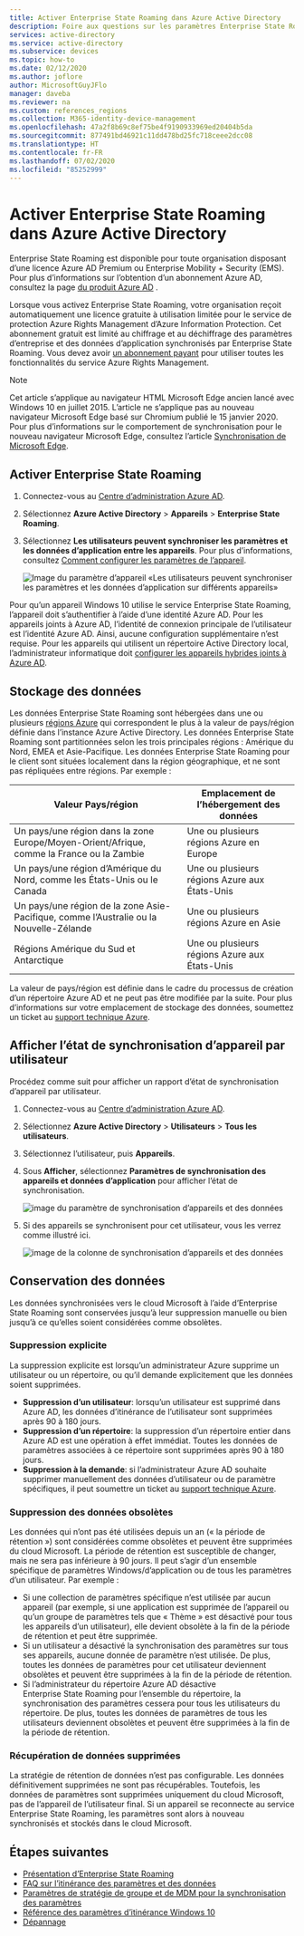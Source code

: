 ```yaml
---
title: Activer Enterprise State Roaming dans Azure Active Directory
description: Foire aux questions sur les paramètres Enterprise State Roaming sur les appareils Windows.
services: active-directory
ms.service: active-directory
ms.subservice: devices
ms.topic: how-to
ms.date: 02/12/2020
ms.author: joflore
author: MicrosoftGuyJFlo
manager: daveba
ms.reviewer: na
ms.custom: references_regions
ms.collection: M365-identity-device-management
ms.openlocfilehash: 47a2f8b69c8ef75be4f9190933969ed20404b5da
ms.sourcegitcommit: 877491bd46921c11dd478bd25fc718ceee2dcc08
ms.translationtype: HT
ms.contentlocale: fr-FR
ms.lasthandoff: 07/02/2020
ms.locfileid: "85252999"
---
```

# <a name="enable-enterprise-state-roaming-in-azure-active-directory"></a>Activer Enterprise State Roaming dans Azure Active Directory

Enterprise State Roaming est disponible pour toute organisation disposant d’une licence Azure AD Premium ou Enterprise Mobility + Security (EMS). Pour plus d’informations sur l’obtention d’un abonnement Azure AD, consultez la page [du produit Azure AD](https://azure.microsoft.com/services/active-directory) .

Lorsque vous activez Enterprise State Roaming, votre organisation reçoit automatiquement une licence gratuite à utilisation limitée pour le service de protection Azure Rights Management d’Azure Information Protection. Cet abonnement gratuit est limité au chiffrage et au déchiffrage des paramètres d’entreprise et des données d’application synchronisés par Enterprise State Roaming. Vous devez avoir [un abonnement payant](https://azure.microsoft.com/pricing/details/information-protection/) pour utiliser toutes les fonctionnalités du service Azure Rights Management.

> [!NOTE]
> Cet article s’applique au navigateur HTML Microsoft Edge ancien lancé avec Windows 10 en juillet 2015. L’article ne s’applique pas au nouveau navigateur Microsoft Edge basé sur Chromium publié le 15 janvier 2020. Pour plus d’informations sur le comportement de synchronisation pour le nouveau navigateur Microsoft Edge, consultez l’article [Synchronisation de Microsoft Edge](/deployedge/microsoft-edge-enterprise-sync).

## <a name="to-enable-enterprise-state-roaming"></a>Activer Enterprise State Roaming

1. Connectez-vous au [Centre d’administration Azure AD](https://aad.portal.azure.com/).
1. Sélectionnez **Azure Active Directory** &gt; **Appareils** &gt; **Enterprise State Roaming**.
1. Sélectionnez **Les utilisateurs peuvent synchroniser les paramètres et les données d’application entre les appareils**. Pour plus d’informations, consultez [Comment configurer les paramètres de l’appareil](/azure/active-directory/device-management-azure-portal).
  
   ![Image du paramètre d’appareil «Les utilisateurs peuvent synchroniser les paramètres et les données d’application sur différents appareils»](./media/enterprise-state-roaming-enable/device-settings.png)
  
Pour qu’un appareil Windows 10 utilise le service Enterprise State Roaming, l’appareil doit s’authentifier à l’aide d’une identité Azure AD. Pour les appareils joints à Azure AD, l’identité de connexion principale de l’utilisateur est l’identité Azure AD. Ainsi, aucune configuration supplémentaire n’est requise. Pour les appareils qui utilisent un répertoire Active Directory local, l’administrateur informatique doit [configurer les appareils hybrides joints à Azure AD](hybrid-azuread-join-manual-steps.md). 

## <a name="data-storage"></a>Stockage des données

Les données Enterprise State Roaming sont hébergées dans une ou plusieurs [régions Azure](https://azure.microsoft.com/regions/) qui correspondent le plus à la valeur de pays/région définie dans l’instance Azure Active Directory. Les données Enterprise State Roaming sont partitionnées selon les trois principales régions : Amérique du Nord, EMEA et Asie-Pacifique. Les données Enterprise State Roaming pour le client sont situées localement dans la région géographique, et ne sont pas répliquées entre régions.  Par exemple :

| Valeur Pays/région | Emplacement de l’hébergement des données |
| -------------------- | ------------------------ |
| Un pays/une région dans la zone Europe/Moyen-Orient/Afrique, comme la France ou la Zambie | Une ou plusieurs régions Azure en Europe |
| Un pays/une région d’Amérique du Nord, comme les États-Unis ou le Canada | Une ou plusieurs régions Azure aux États-Unis |
| Un pays/une région de la zone Asie-Pacifique, comme l’Australie ou la Nouvelle-Zélande | Une ou plusieurs régions Azure en Asie |
| Régions Amérique du Sud et Antarctique | Une ou plusieurs régions Azure aux États-Unis |

La valeur de pays/région est définie dans le cadre du processus de création d’un répertoire Azure AD et ne peut pas être modifiée par la suite. Pour plus d’informations sur votre emplacement de stockage des données, soumettez un ticket au [support technique Azure](https://azure.microsoft.com/support/options/).

## <a name="view-per-user-device-sync-status"></a>Afficher l’état de synchronisation d’appareil par utilisateur

Procédez comme suit pour afficher un rapport d’état de synchronisation d’appareil par utilisateur.

1. Connectez-vous au [Centre d’administration Azure AD](https://aad.portal.azure.com/).
1. Sélectionnez **Azure Active Directory** &gt; **Utilisateurs** &gt; **Tous les utilisateurs**.
1. Sélectionnez l’utilisateur, puis **Appareils**.
1. Sous **Afficher**, sélectionnez **Paramètres de synchronisation des appareils et données d’application** pour afficher l’état de synchronisation.
  
   ![image du paramètre de synchronisation d’appareils et des données](./media/enterprise-state-roaming-enable/sync-status.png)
  
1. Si des appareils se synchronisent pour cet utilisateur, vous les verrez comme illustré ici.
  
   ![image de la colonne de synchronisation d’appareils et des données](./media/enterprise-state-roaming-enable/device-status-row.png)

## <a name="data-retention"></a>Conservation des données

Les données synchronisées vers le cloud Microsoft à l’aide d’Enterprise State Roaming sont conservées jusqu’à leur suppression manuelle ou bien jusqu’à ce qu’elles soient considérées comme obsolètes. 

### <a name="explicit-deletion"></a>Suppression explicite

La suppression explicite est lorsqu’un administrateur Azure supprime un utilisateur ou un répertoire, ou qu’il demande explicitement que les données soient supprimées.

* **Suppression d’un utilisateur**: lorsqu’un utilisateur est supprimé dans Azure AD, les données d’itinérance de l’utilisateur sont supprimées après 90 à 180 jours. 
* **Suppression d’un répertoire**: la suppression d’un répertoire entier dans Azure AD est une opération à effet immédiat. Toutes les données de paramètres associées à ce répertoire sont supprimées après 90 à 180 jours. 
* **Suppression à la demande**: si l’administrateur Azure AD souhaite supprimer manuellement des données d’utilisateur ou de paramètre spécifiques, il peut soumettre un ticket au [support technique Azure](https://azure.microsoft.com/support/). 

### <a name="stale-data-deletion"></a>Suppression des données obsolètes

Les données qui n’ont pas été utilisées depuis un an (« la période de rétention ») sont considérées comme obsolètes et peuvent être supprimées du cloud Microsoft. La période de rétention est susceptible de changer, mais ne sera pas inférieure à 90 jours. Il peut s’agir d’un ensemble spécifique de paramètres Windows/d’application ou de tous les paramètres d’un utilisateur. Par exemple :

* Si une collection de paramètres spécifique n’est utilisée par aucun appareil (par exemple, si une application est supprimée de l’appareil ou qu’un groupe de paramètres tels que « Thème » est désactivé pour tous les appareils d’un utilisateur), elle devient obsolète à la fin de la période de rétention et peut être supprimée. 
* Si un utilisateur a désactivé la synchronisation des paramètres sur tous ses appareils, aucune donnée de paramètre n’est utilisée. De plus, toutes les données de paramètres pour cet utilisateur deviennent obsolètes et peuvent être supprimées à la fin de la période de rétention. 
* Si l’administrateur du répertoire Azure AD désactive Enterprise State Roaming pour l’ensemble du répertoire, la synchronisation des paramètres cessera pour tous les utilisateurs du répertoire. De plus, toutes les données de paramètres de tous les utilisateurs deviennent obsolètes et peuvent être supprimées à la fin de la période de rétention. 

### <a name="deleted-data-recovery"></a>Récupération de données supprimées

La stratégie de rétention de données n’est pas configurable. Les données définitivement supprimées ne sont pas récupérables. Toutefois, les données de paramètres sont supprimées uniquement du cloud Microsoft, pas de l’appareil de l’utilisateur final. Si un appareil se reconnecte au service Enterprise State Roaming, les paramètres sont alors à nouveau synchronisés et stockés dans le cloud Microsoft.

## <a name="next-steps"></a>Étapes suivantes

* [Présentation d’Enterprise State Roaming](enterprise-state-roaming-overview.md)
* [FAQ sur l’itinérance des paramètres et des données](enterprise-state-roaming-faqs.md)
* [Paramètres de stratégie de groupe et de MDM pour la synchronisation des paramètres](enterprise-state-roaming-group-policy-settings.md)
* [Référence des paramètres d’itinérance Windows 10](enterprise-state-roaming-windows-settings-reference.md)
* [Dépannage](enterprise-state-roaming-troubleshooting.md)
